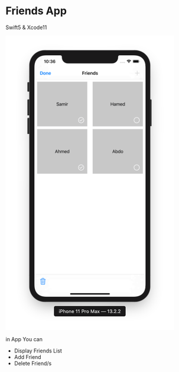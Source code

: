 # Friends App 

Swift5 & Xcode11

![app screen shot](./s.png)

in App You can
- Display Friends List 
- Add Friend
- Delete Friend/s


